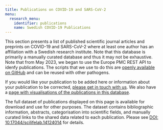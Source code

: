 ```yaml
---
title: Publications on COVID-19 and SARS-CoV-2
menu:
  research_menu:
    identifier: publications
    name: Swedish COVID-19 Publications
---
```


This section presents a list of published scientific journal articles and preprints on COVID-19 and SARS-CoV-2 where at least one author has an affiliation with a Swedish research institute. Note that this database is primarily a manually curated database and thus it may not be exhaustive. Note that from May 2023, we began to use the Europe PMC REST API to idenfy publications. The scripts that we use to do this are [openly available on GitHub](https://github.com/ScilifelabDataCentre/pathogens-portal-scripts/tree/main/All_publications) and can be reused with other pathogens.

If you would like your publication to be added here or information about your publication to be corrected, [please get in touch with us](/suggestions/). We also have a [page with visualisations of the publications in this database](/dashboards/covid_publications/).

The full dataset of publications displayed on this page is available for download and use for other purposes. The dataset contains bibliographic information, abstracts, categorisation into scientific fields, and manually curated links to the shared data related to each publication. Please see [DOI: 10.17044/scilifelab.14124014](https://doi.org/10.17044/scilifelab.14124014) for details.
